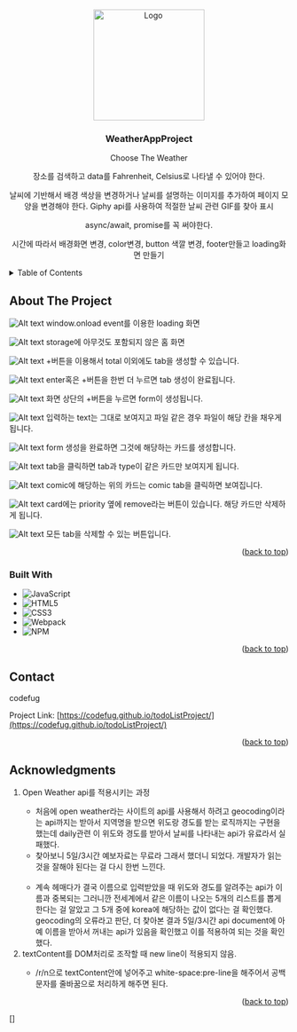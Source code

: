 <a name="readme-top"></a>

<!-- PROJECT LOGO -->
<br />
<div align="center">
  <a href="https://github.com/codefug/onlineShopProject">
    <img src="./src/asset/symbol/homelogo.jpg" alt="Logo" width="200" height="200">
  </a>

<h3 align="center">WeatherAppProject</h3>

  <p align="center">
    Choose The Weather<br>
    <p>장소를 검색하고 data를 Fahrenheit, Celsius로 나타낼 수 있어야 한다.</p>
    <p>날씨에 기반해서 배경 색상을 변경하거나 날씨를 설명하는 이미지를 추가하여 페이지 모양을 
    변경해야 한다. Giphy api를 사용하여 적절한 날씨 관련 GIF를 찾아 표시</p>
    <p>async/await, promise를 꼭 써야한다.</p>
    <p>시간에 따라서 배경화면 변경, color변경, button 색깔 변경, footer만들고 loading화면 만들기</p>
  </p>
</div>

<!-- TABLE OF CONTENTS -->
<details>
  <summary>Table of Contents</summary>
  <ol>
    <li>
      <a href="#about-the-project">About The Project</a>
      <ul>
        <li><a href="#built-with">Built With</a></li>
      </ul>
    </li>
    <li><a href="#contact">Contact</a></li>
    <li><a href="#acknowledgments">Acknowledgments</a></li>
  </ol>
</details>

<!-- ABOUT THE PROJECT -->

## About The Project

![Alt text](image.png)
window.onload event를 이용한 loading 화면

![Alt text](image-1.png)
storage에 아무것도 포함되지 않은 홈 화면

![Alt text](image-2.png) +버튼을 이용해서 total 이외에도 tab을 생성할 수 있습니다.

![Alt text](image-3.png)
enter혹은 +버튼을 한번 더 누르면 tab 생성이 완료됩니다.

![Alt text](image-4.png)
화면 상단의 +버튼을 누르면 form이 생성됩니다.

![Alt text](image-5.png)
입력하는 text는 그대로 보여지고 파일 같은 경우 파일이 해당 칸을 채우게 됩니다.

![Alt text](image-6.png)
form 생성을 완료하면 그것에 해당하는 카드를 생성합니다.

![Alt text](image-7.png)
tab을 클릭하면 tab과 type이 같은 카드만 보여지게 됩니다.

![Alt text](image-8.png)
comic에 해당하는 위의 카드는 comic tab을 클릭하면 보여집니다.

![Alt text](image-9.png)
card에는 priority 옆에 remove라는 버튼이 있습니다. 해당 카드만 삭제하게 됩니다.

![Alt text](image-10.png)
모든 tab을 삭제할 수 있는 버튼입니다.

<p align="right">(<a href="#readme-top">back to top</a>)</p>

### Built With

- ![JavaScript][JavaScript.url]
- ![HTML5][HTML5.url]
- ![CSS3][CSS3.url]
- ![Webpack][Webpack.url]
- ![NPM][npm.url]

<p align="right">
(<a href="#readme-top">back to top</a>)
</p>

<!-- CONTACT -->

## Contact

codefug

Project Link: [https://codefug.github.io/todoListProject/](https://codefug.github.io/todoListProject/)

<p align="right">
(<a href="#readme-top">back to top</a>)
</p>

<!-- ACKNOWLEDGMENTS -->

## Acknowledgments

<ol>
    <li>Open Weather api를 적용시키는 과정</li>
    <ul>
    <li>처음에 open weather라는 사이트의 api를 사용해서 하려고 geocoding이라는 api까지는 받아서 지역명을 받으면 위도랑 경도를 받는 로직까지는 구현을 했는데 daily관련 이 위도와 경도를 받아서 날씨를 나타내는 api가 유료라서 실패했다.</li>
    <li>찾아보니 5일/3시간 예보자료는 무료라 그래서 했더니 되었다. 개발자가 읽는 것을 잘해야 된다는 걸 다시 한번 느낀다.</li>
    <br>
    <li>계속 헤매다가 결국 이름으로 입력받았을 때 위도와 경도를 알려주는 api가 이름과 중복되는 그러니깐 전세계에서 같은 이름이 나오는 5개의 리스트를 뽑게 한다는 걸 알았고 그 5개 중에 korea에 해당하는 값이 없다는 걸 확인했다. geocoding의 오류라고 판단, 더 찾아본 결과 5일/3시간 api document에 아예 이름을 받아서 꺼내는 api가 있음을 확인했고 이를 적용하여 되는 것을 확인했다.</li>
    </ul>
    <li>textContent를 DOM처리로 조작할 때 new line이 적용되지 않음.</li>
    <ul>
    <li>/r/n으로 textContent안에 넣어주고 white-space:pre-line을 해주어서 공백 문자를 줄바꿈으로 처리하게 해주면 된다.</li>
    </ul>
</ol>

<p align="right">(<a href="#readme-top">back to top</a>)</p>

<!-- MARKDOWN LINKS & IMAGES -->
<!-- https://www.markdownguide.org/basic-syntax/#reference-style-links -->

[JavaScript.url]: https://img.shields.io/badge/javascript-%23323330.svg?style=for-the-badge&logo=javascript&logoColor=%23F7DF1E
[HTML5.url]: https://img.shields.io/badge/html5-%23E34F26.svg?style=for-the-badge&logo=html5&logoColor=white
[CSS3.url]: https://img.shields.io/badge/css3-%231572B6.svg?style=for-the-badge&logo=css3&logoColor=white
[Webpack.url]: https://img.shields.io/badge/webpack-%238DD6F9.svg?style=for-the-badge&logo=webpack&logoColor=black
[npm.url]: https://img.shields.io/badge/NPM-%23CB3837.svg?style=for-the-badge&logo=npm&logoColor=white

[]
